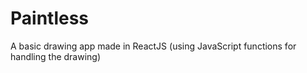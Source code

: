 # Paintless
A basic drawing app made in ReactJS (using JavaScript functions for handling the drawing)
